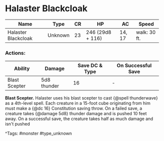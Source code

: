 # Halaster Blackcloak

| Name | Type | CR | HP | AC | Speed |
|------|------|----|----|----|-------|
| Halaster Blackcloak | Unknown | 23 | 246 (29d8 + 116) | 14, 17 | walk: 30 ft. |

### Actions:

| Ability | Damage | Save DC & Type | On Successful Save |
|---------|--------|----------------|--------------------|
| Blast Scepter | 5d8 thunder | 16 | - |


**Blast Scepter.** Halaster uses his blast scepter to cast {@spell thunderwave} as a 4th-level spell. Each creature in a 15-foot cube originating from him must make a {@dc 16} Constitution saving throw. On a failed save, a creature takes {@damage 5d8} thunder damage and is pushed 10 feet away. On a successful save, the creature takes half as much damage and isn't pushed

^Tags: #monster #type_unknown